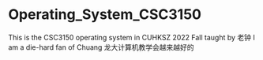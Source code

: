 # Operating_System_CSC3150

This is the CSC3150 operating system in CUHKSZ 2022 Fall taught by 老钟
I am a die-hard fan of Chuang
龙大计算机教学会越来越好的
